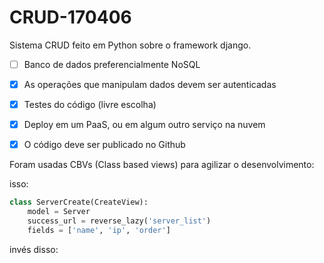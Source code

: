 # CRUD-170406

Sistema CRUD feito em Python sobre o framework django.

- [ ] Banco de dados preferencialmente NoSQL

- [x] As operações que manipulam dados devem ser autenticadas

- [x] Testes do código (livre escolha)

- [x] Deploy em um PaaS, ou em algum outro serviço na nuvem

- [x] O código deve ser publicado no Github

Foram usadas CBVs (Class based views) para agilizar o desenvolvimento:

isso:
```Python
class ServerCreate(CreateView):
    model = Server
    success_url = reverse_lazy('server_list')
    fields = ['name', 'ip', 'order']
```
invés disso:
